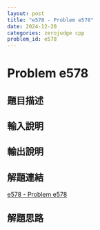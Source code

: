 ```yaml
---
layout: post
title: "e578 - Problem e578"
date: 2024-12-20
categories: zerojudge cpp
problem_id: e578
---
```


# Problem e578

## 題目描述



## 輸入說明



## 輸出說明



## 解題連結

[e578 - Problem e578](https://zerojudge.tw/ShowProblem?problemid=e578)

## 解題思路

